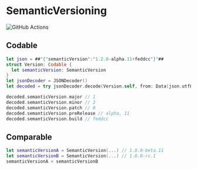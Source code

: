 # SemanticVersioning

![GitHub Actions](https://github.com/noppefoxwolf/SemanticVersioning/actions/workflows/swift.yml/badge.svg)

## Codable

```swift
let json = ##"{"semanticVersion":"1.2.0-alpha.11+feddcc"}"##
struct Version: Codable {
  let semanticVersion: SemanticVersion
}
let jsonDecoder = JSONDecoder()
let decoded = try jsonDecoder.decode(Version.self, from: Data(json.utf8))

decoded.semanticVersion.major // 1
decoded.semanticVersion.minor // 2
decoded.semanticVersion.patch // 0
decoded.semanticVersion.preRelease // alpha, 11
decoded.semanticVersion.build // feddcc
```

## Comparable

```swift
let semanticVersionA = SemanticVersion(...) // 1.0.0-beta.11
let semanticVersionB = SemanticVersion(...) // 1.0.0-rc.1
semanticVersionA < semanticVersionB
```
